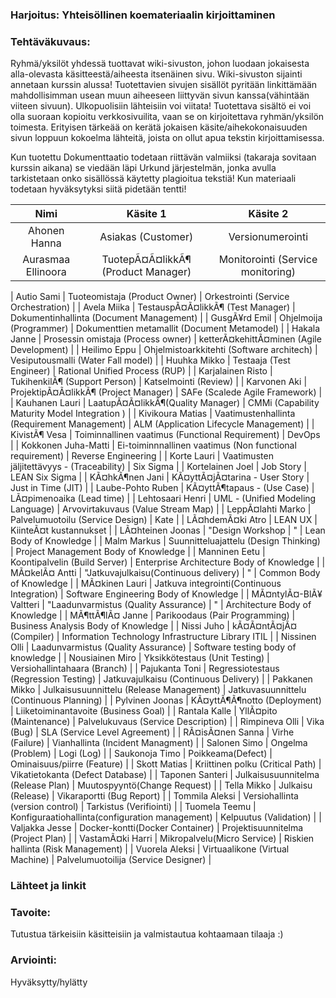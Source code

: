 ### Harjoitus:  Yhteisöllinen koemateriaalin kirjoittaminen

### Tehtäväkuvaus:

Ryhmä/yksilöt yhdessä tuottavat wiki-sivuston, johon luodaan jokaisesta alla-olevasta käsitteestä/aiheesta itsenäinen sivu. Wiki-sivuston sijainti annetaan kurssin alussa! Tuotettavien sivujen sisällöt pyritään linkittämään mahdollisimman usean muun aiheeseen liittyvän sivun kanssa(vähintään viiteen sivuun). Ulkopuolisiin lähteisiin voi viitata!
Tuotettava sisältö ei voi olla suoraan kopioitu verkkosivuilita, vaan se on kirjoitettava ryhmän/yksilön toimesta. 
Erityisen tärkeää on kerätä jokaisen käsite/aihekokonaisuuden sivun loppuun kokoelma lähteitä, joista on ollut apua tekstin kirjoittamisessa.

Kun tuotettu  Dokumenttaatio todetaan riittävän valmiiksi (takaraja sovitaan kurssin aikana) se viedään läpi Urkund järjestelmän, jonka avulla tarkistetaan onko sisällössä käytetty plagioitua tekstiä!
Kun materiaali todetaan hyväksytyksi siitä pidetään tentti!


 | Nimi | Käsite 1 | Käsite 2 |
 |:-:|:-:|:-:|
 | Ahonen Hanna | Asiakas (Customer) | Versionumerointi |
 | Aurasmaa Ellinoora | TuotepÃ¤Ã¤likkÃ¶ (Product Manager) | Monitorointi (Service monitoring) |
 
 
 | Autio Sami | Tuoteomistaja (Product Owner) | Orkestrointi (Service Orchestration) |
 | Avela Miika | TestauspÃ¤Ã¤likkÃ¶ (Test Manager) | Dokumentinhallinta (Document Management) |
 | GusgÃ¥rd Emil | Ohjelmoija (Programmer) | Dokumenttien metamallit (Document Metamodel) |
 | Hakala Janne | Prosessin omistaja (Process owner) | ketterÃ¤kehittÃ¤minen (Agile Development) |
 | Heilimo Eppu | Ohjelmistoarkkitehti (Software architech) | Vesiputousmalli (Water Fall model) |
 | Huuhka Mikko | Testaaja (Test Engineer) | Rational Unified Process (RUP) |
 | Karjalainen Risto | TukihenkilÃ¶ (Support Person) | Katselmointi (Review) |
 | Karvonen Aki | ProjektipÃ¤Ã¤likkÃ¶ (Project Manager) | SAFe (Scalede Agile Framework) |
 | Kauhanen Lauri | LaatupÃ¤Ã¤likkÃ¶(Quality Manager) | CMMi (Capability Maturity Model Integration ) |
 | Kivikoura Matias | Vaatimustenhallinta (Requirement Management) | ALM (Application Lifecycle Management) |
 | KivistÃ¶ Vesa | Toiminnallinen vaatimus (Functional Requirement) | DevOps |
 | Kokkonen Juha-Matti | Ei-toiminnnallinen vaatimus (Non functional requirement) | Reverse Engineering |
 | Korte Lauri | Vaatimusten jäljitettävyys - (Traceability) | Six Sigma |
 | Kortelainen Joel | Job Story | LEAN Six Sigma |
 | KÃ¤hkÃ¶nen Jani | KÃ¤yttÃ¤jÃ¤tarina - User Story | Just in Time (JIT) |
 | Laube-Pohto Ruben | KÃ¤yttÃ¶tapaus - (Use Case) | LÃ¤pimenoaika (Lead time) |
 | Lehtosaari Henri | UML - (Unified Modeling Language) | Arvovirtakuvaus (Value Stream Map) |
 | LeppÃ¤lahti Marko | Palvelumuotoilu (Service Design) |  Kate |
 | LÃ¤hdemÃ¤ki Atro | LEAN UX | KiinteÃ¤t kustannukset |
 | LÃ¤hteinen Joonas | "Design Workshop | " | Lean Body of Knowledge |
 | Malm Markus | Suunnitteluajattelu (Design Thinking) | Project Management Body of Knowledge |
 | Manninen Eetu | Koontipalvelin (Build Server) | Enterprise Architecture Body of Knowledge |
 | MÃ¤kelÃ¤ Antti | "Jatkuvajulkaisu(Continuous delivery) | " | Common Body of Knowledge |
 | MÃ¤kinen Lauri | Jatkuva integrointi(Continuous Integration) | Software Engineering Body of Knowledge |
 | MÃ¤ntylÃ¤-BlÃ¥ Valtteri | "Laadunvarmistus (Quality Assurance) | " | Architecture Body of Knowledge |
 | MÃ¶ttÃ¶lÃ¤ Janne | Parikoodaus (Pair Programming) | Business Analysis Body of Knowledge |
 | Nissi Juho | kÃ¤Ã¤ntÃ¤jÃ¤ (Compiler) | Information Technology Infrastructure Library ITIL |
 | Nissinen Olli | Laadunvarmistus (Quality Assurance) | Software testing body of knowledge |
 | Nousiainen Miro | Yksikkötestaus (Unit Testing) | Versiohallintahaara (Branch) |
 | Pajukanta Toni | Regressiotestaus (Regression Testing) | Jatkuvajulkaisu (Continuous Delivery) |
 | Pakkanen Mikko | Julkaisusuunnittelu (Release Management) | Jatkuvasuunnittelu (Continuous Planning) |
 | Pylvinen Joonas | KÃ¤yttÃ¶Ã¶notto (Deployment) | Liiketoiminantavoite (Business Goal) |
 | Rantala Kalle | YllÃ¤pito (Maintenance) | Palvelukuvaus (Service Description) |
 | Rimpineva Olli | Vika (Bug) | SLA (Service Level Agreement) |
 | RÃ¤isÃ¤nen Sanna | Virhe (Failure) | Vianhallinta (Incident Managment) |
 | Salonen Simo | Ongelma (Problem) | Logi (Log) |
 | Saukonoja Timo | Poikkeama(Defect) | Ominaisuus/piirre (Feature) |
 | Skott Matias | Kriittinen polku (Critical Path) | Vikatietokanta (Defect Database) |
 | Taponen Santeri | Julkaisusuunnitelma (Release Plan) | Muutospyyntö(Change Request) |
 | Tella Mikko | Julkaisu (Release) | Vikaraportti (Bug Report) |
 | Tommila Aleksi | Versiohallinta (version control) | Tarkistus (Verifiointi) |
 | Tuomela Teemu | Konfiguraatiohallinta(configuration management) | Kelpuutus (Validation) |
 | Valjakka Jesse | Docker-kontti(Docker Container) | Projektisuunnitelma (Project Plan) |
 | VastamÃ¤ki Harri | Mikropalvelu(Micro Service) | Riskien hallinta (Risk Management) |
 | Vuorela Aleksi | Virtuaalikone (Virtual Machine) | Palvelumuotoilija (Service Designer) |

### Lähteet ja linkit

### Tavoite:

Tutustua tärkeisiin käsitteisiin ja valmistautua kohtaamaan tilaaja :)


### Arviointi:

Hyväksytty/hylätty

